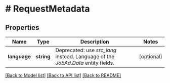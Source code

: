 # # RequestMetadata

## Properties

Name | Type | Description | Notes
------------ | ------------- | ------------- | -------------
**language** | **string** | Deprecated: use *src_lang* instead. Language of the *JobAd.Data* entity fields. | [optional]

[[Back to Model list]](../../README.md#models) [[Back to API list]](../../README.md#endpoints) [[Back to README]](../../README.md)
